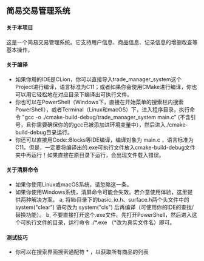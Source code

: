 ## 简易交易管理系统

#### 关于本项目

这是一个简易交易管理系统。它支持用户信息、商品信息、记录信息的增删改查等基本操作，

#### 关于编译

  - 如果你用的IDE是CLion，你可以直接导入trade_manager_system这个Project进行编译，语言标准为C11；或者如果你会使用CMake进行编译，你也可以用它轻松地在对应目录下编译出可执行文件。
  - 你也可以在PowerShell（Windows下，直接在开始菜单的搜索栏内搜索PowerShell），或者Terminal（Linux和macOS）下，进入程序目录，执行命令 "gcc -o ./cmake-build-debug/trade_manager_system main.c" (不含引号，且你需要确保你的的gcc已被添加进环境变量中），然后进入./cmake-build-debug目录运行。
  - 你还可以直接用Code::Blocks等IDE编译，编译对象为 main.c ，语言标准为C11。但是，一定要将编译出的.exe可执行文件放入cmake-build-debug文件夹中再运行！如果直接在原目录下运行，会出现文件载入错误。

#### 关于清屏命令

  - 如果你使用Linux或macOS系统，请忽略这一条。
  - 如果你使用Windows系统，清屏命令可能会失效。若介意使用体验，这里提供两种解决方案。
      a, 将lib目录下的basic_io.h、surface.h两个头文件中的 system("clear") 语句改为 system("cls") 后再编译（可使用你的IDE的查找/替换功能）。
      b, 不要直接打开这个.exe文件。先打开PowerShell，然后进入这个可执行文件的目录，运行命令 ./*.exe （*改为真实文件名）即可。

#### 测试技巧

- 你可以在搜索界面搜索通配符 * ，以获取所有商品的列表